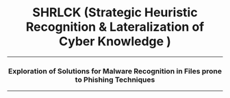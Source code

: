# <h1 align="center"><b>SHRLCK (Strategic Heuristic Recognition & Lateralization of Cyber Knowledge )</b></h1>

---

<h3 align="center">Exploration of Solutions for Malware Recognition in Files prone to Phishing Techniques </h4>

---


